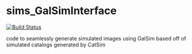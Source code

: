 # sims_GalSimInterface
[![Build Status](https://travis-ci.org/EiffL/sims_GalSimInterface.svg?branch=master)](https://travis-ci.org/EiffL/sims_GalSimInterface)

code to seamlessly generate simulated images using GalSim based off of simulated catalogs generated by CatSim
